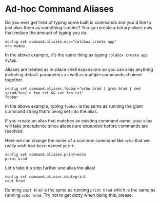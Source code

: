 # Ad-hoc Command Aliases

Do you ever get tired of typing some built in commands and you'd like to just alias them as something simpler? You can create arbitrary alises now that reduce the amount of typing you do.

```text
config set command.aliases.cca="coldbox create app"
cca myApp
```

In the above example, it's the same thing as typing `coldbox create app myApp`.

Aliases are treated as in-place shell expansions so you can alias anything including default parameters as well as multiple commands chained together.

```text
config set command.aliases.foobar="echo brad | grep brad | sed s/rad/foo/ > foo.txt && cat foo.txt"
foobar
```

In the above example, typing `foobar` is the same as running the giant command string that's being set into the alias.

If you create an alias that matches an existing command name, your alias will take precedence since aliases are expanded before commands are resolved.

Here we can change the name of a common command like `echo` that we really wish had been named `print`.

```text
config set command.aliases.print=echo
print brad
```

Let's take it a step further and alias the alias!

```text
config set command.aliases.cout=print
cout brad
```

Running `cout brad` is the same as running `print brad` which is the same as running `echo brad`. Try not to get dizzy when doing this, please.

